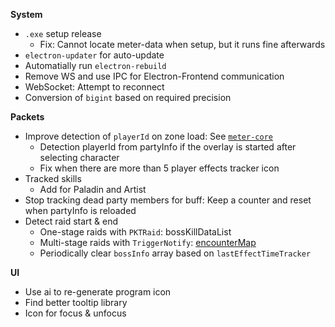 
**System**
- `.exe` setup release
    - Fix: Cannot locate meter-data when setup, but it runs fine afterwards
- `electron-updater` for auto-update
- Automatially run `electron-rebuild`
- Remove WS and use IPC for Electron-Frontend communication
- WebSocket: Attempt to reconnect
- Conversion of `bigint` based on required precision

**Packets**

- Improve detection of `playerId` on zone load: See [`meter-core`](https://github.com/lost-ark-dev/meter-core/blob/569139173931ca72e3dc74fc3e9c6d14d26b68c1/src/logger/entityTracker.ts)
    - Detection playerId from partyInfo if the overlay is started after selecting character
    - Fix when there are more than 5 player effects tracker icon
- Tracked skills
    - Add for Paladin and Artist
- Stop tracking dead party members for buff: Keep a counter and reset when partyInfo is reloaded
- Detect raid start & end
    - One-stage raids with `PKTRaid`: bossKillDataList
    - Multi-stage raids with `TriggerNotify`: [encounterMap](https://github.com/snoww/loa-logs/blob/3e67b4746b1a74ac28c52239a1043e99afe8310b/src/lib/constants/encounters.ts#L4)
    - Periodically clear `bossInfo` array based on `lastEffectTimeTracker`

**UI**
- Use ai to re-generate program icon
- Find better tooltip library
- Icon for focus & unfocus